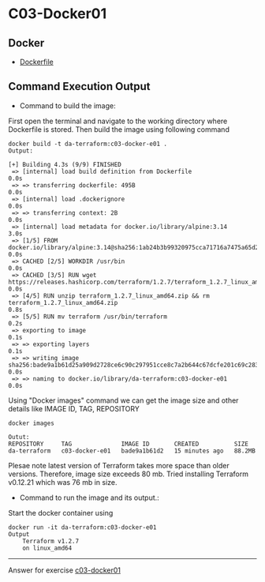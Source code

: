 # C03-Docker01

## Docker 
- [Dockerfile](Dockerfile)

## Command Execution Output
- Command to build the image:

First open the terminal and navigate to the working directory where Dockerfile is stored. Then build the image using following command

```
docker build -t da-terraform:c03-docker-e01 .
Output:
    
[+] Building 4.3s (9/9) FINISHED                                                                                                        
 => [internal] load build definition from Dockerfile                                                                               0.0s
 => => transferring dockerfile: 495B                                                                                               0.0s
 => [internal] load .dockerignore                                                                                                  0.0s
 => => transferring context: 2B                                                                                                    0.0s
 => [internal] load metadata for docker.io/library/alpine:3.14                                                                     3.0s
 => [1/5] FROM docker.io/library/alpine:3.14@sha256:1ab24b3b99320975cca71716a7475a65d263d0b6b604d9d14ce08f7a3f67595c               0.0s
 => CACHED [2/5] WORKDIR /usr/bin                                                                                                  0.0s
 => CACHED [3/5] RUN wget https://releases.hashicorp.com/terraform/1.2.7/terraform_1.2.7_linux_amd64.zip                           0.0s
 => [4/5] RUN unzip terraform_1.2.7_linux_amd64.zip && rm terraform_1.2.7_linux_amd64.zip                                          0.8s
 => [5/5] RUN mv terraform /usr/bin/terraform                                                                                      0.2s
 => exporting to image                                                                                                             0.1s 
 => => exporting layers                                                                                                            0.1s
 => => writing image sha256:bade9a1b61d25a909d2728ce6c90c297951cce8c7a2b644c67dcfe201c69c283                                       0.0s
 => => naming to docker.io/library/da-terraform:c03-docker-e01                                                                     0.0s
```

Using "Docker images" command we can get the image size and other details like IMAGE ID, TAG, REPOSITORY

```
docker images

Outut:
REPOSITORY     TAG              IMAGE ID       CREATED          SIZE
da-terraform   c03-docker-e01   bade9a1b61d2   15 minutes ago   88.2MB
```
Plesae note latest version of Terraform takes more space than older versions. Therefore, image size exceeds 80 mb.
Tried installing Terraform v0.12.21 which was 76 mb in size. 

- Command to run the image and its output.:

Start the docker container using
```
docker run -it da-terraform:c03-docker-e01
Output
    Terraform v1.2.7
    on linux_amd64
```


***
Answer for exercise [c03-docker01](https://github.com/devopsacademyau/academy/blob/af3225a3436f263164e8daebc6bbd1ef3122b900/classes/03class/exercises/c03-docker01/README.md)